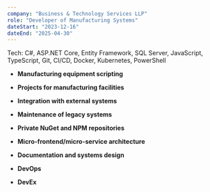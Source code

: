 ```yaml
---
company: "Business & Technology Services LLP"
role: "Developer of Manufacturing Systems"
dateStart: "2023-12-16"
dateEnd: "2025-04-30"
---
```


Tech: C#, ASP.NET Core, Entity Framework, SQL Server, JavaScript, TypeScript,
Git, CI/CD, Docker, Kubernetes, PowerShell

- **Manufacturing equipment scripting**

- **Projects for manufacturing facilities** 

- **Integration with external systems** 

- **Maintenance of legacy systems**

- **Private NuGet and NPM repositories** 

- **Micro-frontend/micro-service architecture**

- **Documentation and systems design**

- **DevOps**

- **DevEx**
 
